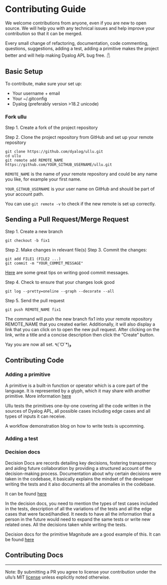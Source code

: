 # Contributing Guide

We welcome contributions from anyone, even if you are new to open source. We will help you with any technical issues and help improve your contribution so that it can be merged.

Every small change of refactoring, documentation, code commenting, questions, suggestions, adding a test, adding a primitive makes the project better and will help making Dyalog APL bug free. 𓆣

## Basic Setup

To contribute, make sure your set up:

- Your username + email
- Your ~/.gitconfig
- Dyalog (preferably version >18.2 unicode)

### Fork ullu

Step 1. Create a fork of the project repository

Step 2. Clone the project repository from GitHub and set up your remote repository

```
git clone https://github.com/dyalog/ullu.git
cd ullu
git remote add REMOTE_NAME https://github.com/YOUR_GITHUB_USERNAME/ullu.git
```

`REMOTE_NAME` is the name of your remote repository and could be any name you like, for example your first name.

`YOUR_GITHUB_USERNAME` is your user name on GitHub and should be part of your account path.

You can use `git remote -v` to check if the new remote is set up correctly.

## Sending a Pull Request/Merge Request

Step 1. Create a new branch

```
git checkout -b fix1
```

Step 2. Make changes in relevant file(s)
Step 3. Commit the changes:

```
git add FILE1 (FILE2 ...)
git commit -m "YOUR_COMMIT_MESSAGE"
```

[Here](https://cbea.ms/git-commit/) are some great tips on writing good commit messages.

Step 4. Check to ensure that your changes look good
```
git log --pretty=oneline --graph --decorate --all
```

Step 5. Send the pull request
```
git push REMOTE_NAME fix1
```

The command will push the new branch fix1 into your remote repository REMOTE_NAME that you created earlier. Additionally, it will also display a link that you can click on to open the new pull request. After clicking on the link, write a title and a concise description then click the “Create” button.

Yay you are now all set. ٩(ˊᗜˋ*)و

## Contributing Code

### Adding a primitive

A primitive is a built-in function or operator which is a core part of the language. It is represented by a glyph, which it may share with another primitive. More information [here](https://aplwiki.com/wiki/Primitive)

Ullu tests the primitives one-by-one covering all the code written in the sources of Dyalog APL, all possible cases including edge cases and all types of inputs it can receive. 

<!-- how to initialize the test files -->

<!-- demo for a primitive (blog) -->
A workflow demonstration blog on how to write tests is upcomming.

### Adding a test

<!-- types of test cases -->


### Decision docs

<!-- what it is -->
Decision Docs are records detailing key decisions, fostering transparency and aiding future collaboration by providing a structured account of the decision-making process. Documentation about why certain decisions were taken in the codebase, it basically explains the mindset of the developer writing the tests and it also documents all the anomalies in the codebase.

It can be found [here](https://github.com/Dyalog/ullu/tree/docs-revamp/docs/decision)

<!-- how to write -->
In the decision docs, you need to mention the types of test cases included in the tests, description of all the variations of the tests and all the edge cases that were faced/handled. It needs to have all the information that a person in the future would need to expand the same tests or write new related ones. All the decisions taken while writing the tests.

<!-- example -->
Decision docs for the primitive Magnitude are a good example of this. It can be found [here](https://github.com/Dyalog/ullu/blob/docs-revamp/docs/decision/primitive-functions/scalar-monadic.md#magnitude-rydocs)

## Contributing Docs

---

Note: By submitting a PR you agree to license your contribution under the ullu’s MIT [license](https://github.com/Dyalog/ullu/blob/main/LICENSE) unless explicitly noted otherwise.